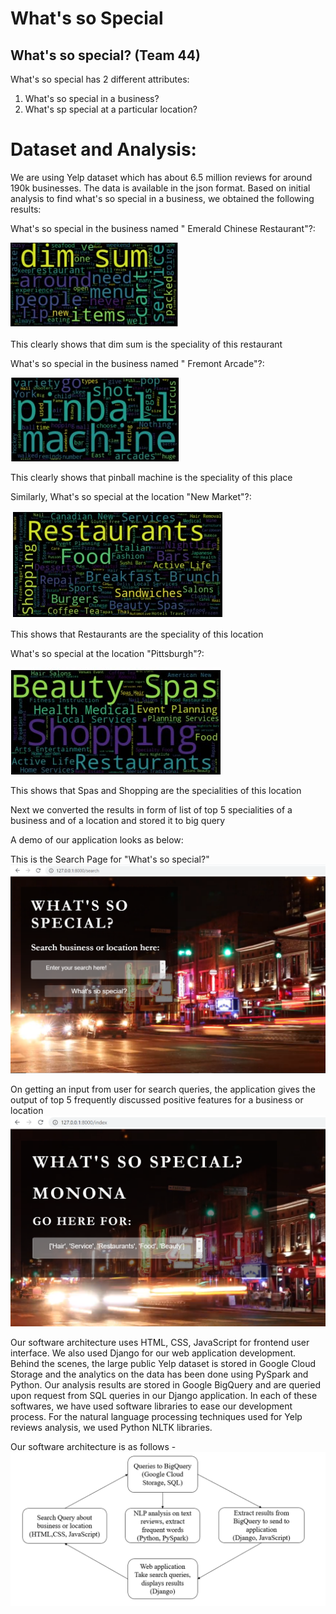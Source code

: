# What's so Special

## What's so special? (Team 44)

What's so special has 2 different attributes:
  1. What's so special in a business?
  2. What's sp special at a particular location?
  
# Dataset and Analysis:
We are using Yelp dataset which has about 6.5 million reviews for around 190k businesses. The data is available in the json format.
Based on initial analysis to find what's so special in a business, we obtained the following results:

What's so special in the business named " Emerald Chinese Restaurant"?:

![Emerald Chinese](dimsum.jpg)

This clearly shows that dim sum is the speciality of this restaurant

What's so special in the business named " Fremont Arcade"?:

![Fremont arcade](pinball.jpg)

This clearly shows that pinball machine is the speciality of this place

Similarly, What's so special at the location "New Market"?:

![NewMarket](newmarket.jpg)

This shows that Restaurants are the speciality of this location

What's so special at the location "Pittsburgh"?:

![Pittsburgh](pittsburgh.jpg)

This shows that Spas and Shopping are the specialities of this location

Next we converted the results in form of list of top 5 specialities of a business and of a location and stored it to big query

A demo of our application looks as below:

This is the Search Page for "What's so special?"
![Search page](Searchpage.png)

On getting an input from user for search queries, the application gives the output of top 5 frequently discussed positive features for a business or location
![Indexpage](Indexpage.png)

Our software architecture uses HTML, CSS, JavaScript for frontend user interface. We also used Django for our web application development. Behind the scenes, the large public Yelp dataset is stored in Google Cloud Storage and the analytics on the data has been done using PySpark and Python. Our analysis results are stored in Google BigQuery and are queried upon request from SQL queries in our Django application. In each of these softwares, we have used software libraries to ease our development process. For the natural language processing techniques used for Yelp reviews analysis, we used Python NLTK libraries.

Our software architecture is as follows -
![architecture](Software.png)
